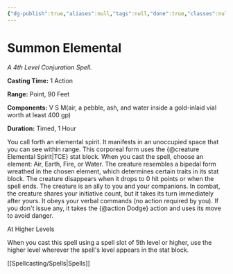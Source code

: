 ```yaml
---
{"dg-publish":true,"aliases":null,"tags":null,"done":true,"classes":null,"spellLevel":4,"school":"Conjuration","source":"TCE","permalink":"/spells/summon-elemental/","dgHomeLink":false,"dgPassFrontmatter":true}
---
```


# Summon Elemental
*A 4th Level Conjuration Spell.*

**Casting Time:** 1 Action

**Range:** Point, 90 Feet

**Components:** V S M(air, a pebble, ash, and water inside a gold-inlaid vial worth at least 400 gp)

**Duration:** Timed, 1 Hour

You call forth an elemental spirit. It manifests in an unoccupied space that you can see within range. This corporeal form uses the {@creature Elemental Spirit|TCE} stat block. When you cast the spell, choose an element: Air, Earth, Fire, or Water. The creature resembles a bipedal form wreathed in the chosen element, which determines certain traits in its stat block. The creature disappears when it drops to 0 hit points or when the spell ends.
The creature is an ally to you and your companions. In combat, the creature shares your initiative count, but it takes its turn immediately after yours. It obeys your verbal commands (no action required by you). If you don't issue any, it takes the {@action Dodge} action and uses its move to avoid danger.

At Higher Levels

When you cast this spell using a spell slot of 5th level or higher, use the higher level wherever the spell's level appears in the stat block.

[[Spellcasting/Spells|Spells]]